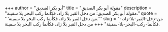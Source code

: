 +++
author = "أبو بكر الصديق"
title = "مقولة أبو بكر الصديق"
description = "مقولة أبو بكر الصديق: من دخل القبر بلا زاد، فكأنما ركب البحر بلا سفينة."
quote = '''من دخل القبر بلا زاد، فكأنما ركب البحر بلا سفينة.'''
slug = "من-دخل-القبر-بلا-زاد،-فكأنما-ركب-البحر-بلا-سفينة"
+++
من دخل القبر بلا زاد، فكأنما ركب البحر بلا سفينة.
